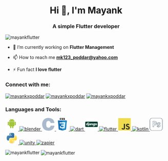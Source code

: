 <h1 align="center">Hi 👋, I'm Mayank</h1>
<h3 align="center">A simple Flutter developer</h3>

<p align="left"> <img src="https://komarev.com/ghpvc/?username=mayankflutter" alt="mayankflutter" /> </p>

- 🔭 I’m currently working on **Flutter Management**

- 📫 How to reach me **mk123_poddar@yahoo.com**

- ⚡ Fun fact **I love flutter**

<p align="left">
<h3 align="left">Connect with me:</h3>
<a href="https://twitter.com/mayankxpoddar" target="blank"><img align="center" src="https://cdn.jsdelivr.net/npm/simple-icons@3.0.1/icons/twitter.svg" alt="mayankxpoddar" height="30" width="40" /></a>
<a href="https://fb.com/mayankxpoddar" target="blank"><img align="center" src="https://cdn.jsdelivr.net/npm/simple-icons@3.0.1/icons/facebook.svg" alt="mayankxpoddar" height="30" width="40" /></a>
<a href="https://instagram.com/mayankxpoddar" target="blank"><img align="center" src="https://cdn.jsdelivr.net/npm/simple-icons@3.0.1/icons/instagram.svg" alt="mayankxpoddar" height="30" width="40" /></a>
</p>

<h3 align="left">Languages and Tools:</h3>
<p align="left"> <a href="https://developer.android.com" target="_blank"> <img src="https://raw.githubusercontent.com/devicons/devicon/master/icons/android/android-original-wordmark.svg" alt="android" width="40" height="40"/> </a> <a href="https://www.blender.org/" target="_blank"> <img src="https://download.blender.org/branding/community/blender_community_badge_white.svg" alt="blender" width="40" height="40"/> </a> <a href="https://www.cprogramming.com/" target="_blank"> <img src="https://raw.githubusercontent.com/devicons/devicon/master/icons/c/c-original.svg" alt="c" width="40" height="40"/> </a> <a href="https://www.w3schools.com/css/" target="_blank"> <img src="https://raw.githubusercontent.com/devicons/devicon/master/icons/css3/css3-original-wordmark.svg" alt="css3" width="40" height="40"/> </a> <a href="https://dart.dev" target="_blank"> <img src="https://www.vectorlogo.zone/logos/dartlang/dartlang-icon.svg" alt="dart" width="40" height="40"/> </a> <a href="https://www.djangoproject.com/" target="_blank"> <img src="https://raw.githubusercontent.com/devicons/devicon/master/icons/django/django-original.svg" alt="django" width="40" height="40"/> </a> <a href="https://flutter.dev" target="_blank"> <img src="https://www.vectorlogo.zone/logos/flutterio/flutterio-icon.svg" alt="flutter" width="40" height="40"/> </a> <a href="https://developer.mozilla.org/en-US/docs/Web/JavaScript" target="_blank"> <img src="https://raw.githubusercontent.com/devicons/devicon/master/icons/javascript/javascript-original.svg" alt="javascript" width="40" height="40"/> </a> <a href="https://kotlinlang.org" target="_blank"> <img src="https://www.vectorlogo.zone/logos/kotlinlang/kotlinlang-icon.svg" alt="kotlin" width="40" height="40"/> </a> <a href="https://www.photoshop.com/en" target="_blank"> <img src="https://raw.githubusercontent.com/devicons/devicon/master/icons/photoshop/photoshop-line.svg" alt="photoshop" width="40" height="40"/> </a> <a href="https://www.python.org" target="_blank"> <img src="https://raw.githubusercontent.com/devicons/devicon/master/icons/python/python-original.svg" alt="python" width="40" height="40"/> </a> <a href="https://unity.com/" target="_blank"> <img src="https://www.vectorlogo.zone/logos/unity3d/unity3d-icon.svg" alt="unity" width="40" height="40"/> </a> <a href="https://zapier.com" target="_blank"> <img src="https://www.vectorlogo.zone/logos/zapier/zapier-icon.svg" alt="zapier" width="40" height="40"/> </a> </p>

<p><img align="left" src="https://github-readme-stats.vercel.app/api/top-langs/?username=mayankflutter&layout=compact" alt="mayankflutter" /></p>

<p>&nbsp;<img align="center" src="https://github-readme-stats.vercel.app/api?username=mayankflutter&show_icons=true" alt="mayankflutter" /></p>
